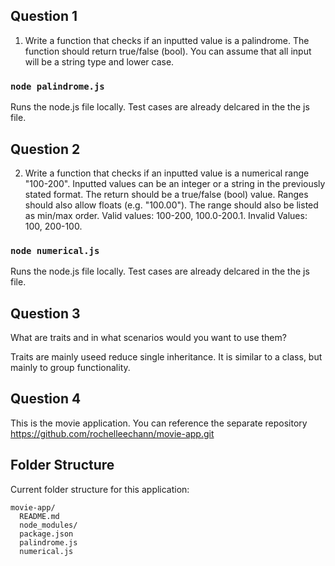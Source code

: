 ## Question 1
1. Write a function that checks if an inputted value is a palindrome. The function should return true/false (bool). You can assume that all input will be a string type and lower case.

### `node palindrome.js`
Runs the node.js file locally. Test cases are already delcared in the the js file.

## Question 2
2. Write a function that checks if an inputted value is a numerical range "100-200". Inputted values can be an integer or a string in the previously stated format. The return should be a true/false (bool) value. Ranges should also allow floats (e.g. "100.00"). The range should also be listed as min/max order. Valid values: 100-200, 100.0-200.1. Invalid Values: 100, 200-100.

### `node numerical.js`
Runs the node.js file locally. Test cases are already delcared in the the js file.

## Question 3
What are traits and in what scenarios would you want to use them? 

Traits are mainly useed reduce single inheritance. It is similar to a class, but mainly to group functionality.

## Question 4
This is the movie application. You can reference the separate repository https://github.com/rochelleechann/movie-app.git


## Folder Structure

Current folder structure for this application:

```
movie-app/
  README.md
  node_modules/
  package.json
  palindrome.js
  numerical.js

```